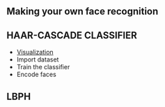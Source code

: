 ## Making your own face recognition

## HAAR-CASCADE CLASSIFIER
- [Visualization](https://youtu.be/hPCTwxF0qf4) 
- Import dataset
- Train the classifier
- Encode faces

## LBPH